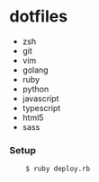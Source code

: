 # dotfiles

* zsh
* git
* vim
* golang
* ruby
* python
* javascript
* typescript
* html5
* sass

### Setup

        $ ruby deploy.rb
